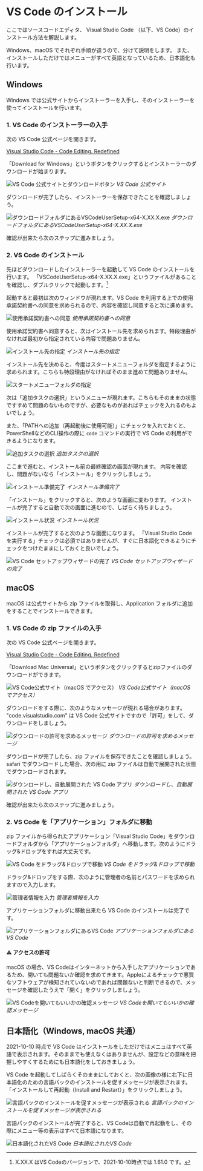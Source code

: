 # VS Code のインストール

ここではソースコードエディタ、 Visual Studio Code （以下、VS Code）のインストール方法を解説します。


Windows、macOS でそれぞれ手順が違うので、分けて説明をします。
また、インストールしただけではメニューがすべて英語となっているため、日本語化も行います。

## Windows

Windows では公式サイトからインストーラーを入手し、そのインストーラーを使ってインストールを行います。

### 1. VS Code のインストーラーの入手

次の VS Code 公式ページを開きます。

[Visual Studio Code - Code Editing. Redefined](https://code.visualstudio.com/)

「Download for Windows」というボタンをクリックするとインストーラーのダウンロードが始まります。

![VS Code 公式サイトとダウンロードボタン](image01.png)
_VS Code 公式サイト_

ダウンロードが完了したら、インストーラーを保存できたことを確認しましょう。

![ダウンロードフォルダにあるVSCodeUserSetup-x64-X.XX.X.exe](image02.png)
_ダウンロードフォルダにあるVSCodeUserSetup-x64-X.XX.X.exe_

確認が出来たら次のステップに進みましょう。

### 2. VS Code のインストール

先ほどダウンロードしたインストーラーを起動して VS Code のインストールを行います。
「VSCodeUserSetup-x64-X.XX.X.exe」というファイルがあることを確認し、ダブルクリックで起動します。[^1]

[^1]: X.XX.X はVS Codeのバージョンで、2021-10-10時点では 1.61.0 です。

起動すると最初は次のウィンドウが現れます。VS Code を利用する上での使用承諾契約書への同意を求められるので、内容を確認し同意すると次に進めます。

![使用承諾契約書への同意](image03.png)
_使用承諾契約書への同意_

使用承諾契約書へ同意すると、次はインストール先を求められます。特段理由がなければ最初から指定されている内容で問題ありません。

![インストール先の指定](image04.png)
_インストール先の指定_

インストール先を決めると、今度はスタートメニューフォルダを指定するように求められます。こちらも特段理由がなければそのまま進めて問題ありません。

![スタートメニューフォルダの指定](image05.png)

次は「追加タスクの選択」というメニューが現れます。こちらもそのままの状態ですすめて問題のないものですが、必要なものがあればチェックを入れるのもよいでしょう。

また、「PATHへの追加（再起動後に使用可能）」にチェックを入れておくと、PowerShellなどのCLI操作の際に `code` コマンドの実行で VS Code の利用ができるようになります。

![追加タスクの選択](image06.png)
_追加タスクの選択_

ここまで進むと、インストール前の最終確認の画面が現れます。
内容を確認し、問題がないなら「インストール」をクリックしましょう。

![インストール準備完了](image07.png)
_インストール準備完了_

「インストール」をクリックすると、次のような画面に変わります。
インストールが完了すると自動で次の画面に進むので、しばらく待ちましょう。

![インストール状況](image08.png)
_インストール状況_

インストールが完了すると次のような画面になります。
「Visual Studio Code を実行する」チェックは必須ではありませんが、すぐに日本語化できるようにチェックをつけたままにしておくと良いでしょう。

![VS Code セットアップウィザードの完了](image09.png)
_VS Code セットアップウィザードの完了_

## macOS 

macOS は公式サイトから zip ファイルを取得し、Application フォルダに追加をすることでインストールできます。

### 1. VS Code の zip ファイルの入手

次の VS Code 公式ページを開きます。

[Visual Studio Code - Code Editing. Redefined](https://code.visualstudio.com/)

「Download Mac Universal」というボタンをクリックするとzipファイルのダウンロードができます。

![VS Code公式サイト（macOS でアクセス）](macos01.png)
_VS Code公式サイト（macOS でアクセス）_

ダウンロードをする際に、次のようなメッセージが現れる場合があります。
"code.visualstudio.com" は VS Code 公式サイトですので「許可」をして、ダウンロードをしましょう。

![ダウンロードの許可を求めるメッセージ](macos02.png)
_ダウンロードの許可を求めるメッセージ_

ダウンロードが完了したら、zip ファイルを保存できたことを確認しましょう。
safari でダウンロードした場合、次の用に zip ファイルは自動で展開された状態でダウンロードされます。

![ダウンロードし、自動展開された VS Code アプリ](macos03.png)
_ダウンロードし、自動展開された VS Code アプリ_

確認が出来たら次のステップに進みましょう。

### 2. VS Code を「アプリケーション」フォルダに移動

zip ファイルから得られたアプリケーション「Visual Studio Code」をダウンロードフォルダから「アプリケーションフォルダ」へ移動します。次のようにドラッグ&ドロップをすれば大丈夫です。

![VS Code をドラッグ&ドロップで移動](macos04.png)
_VS Code をドラッグ&ドロップで移動_

ドラッグ&ドロップをする際、次のように管理者の名前とパスワードを求められますので入力します。

![管理者情報を入力](macos05.png)
_管理者情報を入力_

アプリケーションフォルダに移動出来たら VS Code のインストールは完了です。

![アプリケーションフォルダにあるVS Code](macos06.png)
_アプリケーションフォルダにあるVS Code_

#### :warning: アクセスの許可

macOS の場合、VS Codeはインターネットから入手したアプリケーションであるため、開いても問題ないか確認を求めてきます。Appleによるチェックで悪質なソフトウェアが検知されていないのであれば問題ないと判断できるので、メッセージを確認したうえで「開く」をクリックしましょう。

![VS Codeを開いてもいいかの確認メッセージ](macos07.png)
_VS Codeを開いてもいいかの確認メッセージ_


## 日本語化（Windows, macOS 共通）

2021-10-10 時点で VS Code はインストールをしただけではメニュはすべて英語で表示されます。そのままでも使えなくはありませんが、設定などの意味を把握しやすくするためにも日本語化をしておきましょう。

VS Code を起動してしばらくそのままにしておくと、次の画像の様に右下に日本語化のための言語パックのインストールを促すメッセージが表示されます。「インストールして再起動（Install and Restart）」をクリックしましょう。

![言語パックのインストールを促すメッセージが表示される](image10.png)
_言語パックのインストールを促すメッセージが表示される_

言語パックのインストールが完了すると、VS Codeは自動で再起動をし、その際にメニュー等の表示はすべて日本語になります。

![日本語化されたVS Code](image11.png)
_日本語化されたVS Code_
